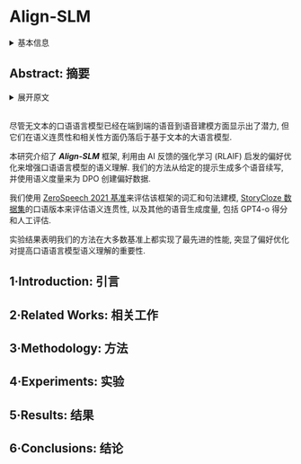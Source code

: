 # Align-SLM

<details>
<summary>基本信息</summary>

- 标题: "Align-SLM: Textless Spoken Language Models with Reinforcement Learning from AI Feedback"
- 作者:
  - 01 Guan-Ting Lin,
  - 02 Prashanth Gurunath Shivakumar,
  - 03 Aditya Gourav,
  - 04 Yile Gu,
  - 05 Ankur Gandhe,
  - 06 Hung-yi Lee,
  - 07 Ivan Bulyko
- 链接:
  - [ArXiv](https://arxiv.org/abs/2411.01834)
  - [Publication]()
  - [Github]()
  - [Demo]()
- 文件:
  - [ArXiv](_PDF/2411.01834v1__Align-SLM__Textless_Spoken_Language_Models_with_Reinforcement_Learning_from_AI_Feedback.pdf)
  - [Publication] #TODO

</details>

## Abstract: 摘要

<details>
<summary>展开原文</summary>

While textless Spoken Language Models (SLMs) have shown potential in end-to-end speech-to-speech modeling, they still lag behind text-based Large Language Models (LLMs) in terms of semantic coherence and relevance.
This work introduces the ***Align-SLM*** framework, which leverages preference optimization inspired by Reinforcement Learning with AI Feedback (RLAIF) to enhance the semantic understanding of SLMs.
Our approach generates multiple speech continuations from a given prompt and uses semantic metrics to create preference data for Direct Preference Optimization (DPO).
We evaluate the framework using [ZeroSpeech 2021 benchmarks](../../Evaluations/2020.11.23_ZeroSpeech.md) for lexical and syntactic modeling, the spoken version of the [StoryCloze dataset](../../Datasets/2017.04.03_StoryCloze.md) for semantic coherence, and other speech generation metrics, including the GPT4-o score and human evaluation.
Experimental results show that our method achieves state-of-the-art performance for SLMs on most benchmarks, highlighting the importance of preference optimization to improve the semantics of SLMs.

</details>
<br>

尽管无文本的口语语言模型已经在端到端的语音到语音建模方面显示出了潜力, 但它们在语义连贯性和相关性方面仍落后于基于文本的大语言模型.

本研究介绍了 ***Align-SLM*** 框架, 利用由 AI 反馈的强化学习 (RLAIF) 启发的偏好优化来增强口语语言模型的语义理解.
我们的方法从给定的提示生成多个语音续写, 并使用语义度量来为 DPO 创建偏好数据.

我们使用 [ZeroSpeech 2021 基准](../../Evaluations/2020.11.23_ZeroSpeech.md)来评估该框架的词汇和句法建模, [StoryCloze 数据集](../../Datasets/2017.04.03_StoryCloze.md)的口语版本来评估语义连贯性, 以及其他的语音生成度量, 包括 GPT4-o 得分和人工评估.

实验结果表明我们的方法在大多数基准上都实现了最先进的性能, 突显了偏好优化对提高口语语言模型语义理解的重要性.

## 1·Introduction: 引言

## 2·Related Works: 相关工作

## 3·Methodology: 方法

## 4·Experiments: 实验

## 5·Results: 结果

## 6·Conclusions: 结论